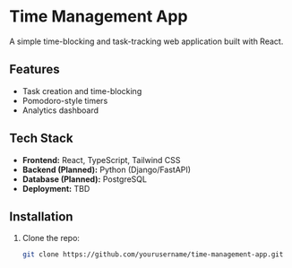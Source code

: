 # Time Management App

A simple time-blocking and task-tracking web application built with React.

## Features
- Task creation and time-blocking
- Pomodoro-style timers
- Analytics dashboard

## Tech Stack
- **Frontend:** React, TypeScript, Tailwind CSS
- **Backend (Planned):** Python (Django/FastAPI)
- **Database (Planned):** PostgreSQL
- **Deployment:** TBD

## Installation
1. Clone the repo:
   ```bash
   git clone https://github.com/yourusername/time-management-app.git